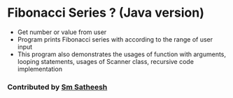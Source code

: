 # Fibonacci Series ? (Java version)
* Get number or value from user <br/>
* Program prints Fibonacci series with according to the range of user input <br />
* This program also demonstrates the usages of function with arguments, looping statements, usages of Scanner class, recursive code implementation <br />

### Contributed by [Sm Satheesh](https://github.com/smsatheesh)
